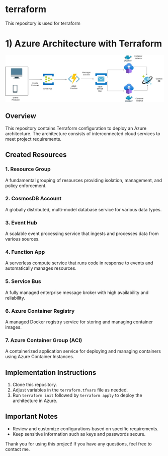 # terraform
This repository is used for terraform
# 1) Azure Architecture with Terraform

![Azure Architecture](/Azure%20Architecture/Azure%20Architecture1.jpg)

## Overview

This repository contains Terraform configuration to deploy an Azure architecture. The architecture consists of interconnected cloud services to meet project requirements.

## Created Resources

### 1. Resource Group
   A fundamental grouping of resources providing isolation, management, and policy enforcement.

### 2. CosmosDB Account
   A globally distributed, multi-model database service for various data types.

### 3. Event Hub
   A scalable event processing service that ingests and processes data from various sources.

### 4. Function App
   A serverless compute service that runs code in response to events and automatically manages resources.

### 5. Service Bus
   A fully managed enterprise message broker with high availability and reliability.

### 6. Azure Container Registry
   A managed Docker registry service for storing and managing container images.

### 7. Azure Container Group (ACI)
   A containerized application service for deploying and managing containers using Azure Container Instances.

## Implementation Instructions

1. Clone this repository.
2. Adjust variables in the `terraform.tfvars` file as needed.
3. Run `terraform init` followed by `terraform apply` to deploy the architecture in Azure.

## Important Notes

- Review and customize configurations based on specific requirements.
- Keep sensitive information such as keys and passwords secure.

Thank you for using this project! If you have any questions, feel free to contact me.

